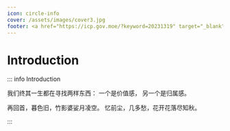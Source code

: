 ```yaml
---
icon: circle-info
cover: /assets/images/cover3.jpg
footer: <a href="https://icp.gov.moe/?keyword=20231319" target="_blank">萌 ICP 备 20231319 号</a>  <a href="https://beian.miit.gov.cn/" target="_blank">皖ICP备2024041468号-1</a>
---
```


# Introduction

::: info Introduction

我们终其一生都在寻找两样东西： 一个是价值感， 另一个是归属感。

再回首，暮色旧，竹影婆娑月凌空。
忆前尘，几多愁，花开花落尽知秋。

:::
